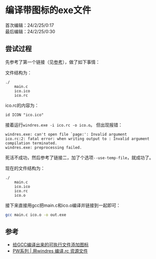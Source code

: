 # 编译带图标的exe文件
首次编辑：24/2/25/0:17  
最后编辑：24/2/25/0:30

## 尝试过程
先参考了第一个链接（见[参考](#参考)），做了如下事情：

文件结构为：
```comment
./
    main.c
    ico.ico
    ico.rc
```

ico.rc的内容为：
```comment
id ICON "ico.ico"
```

接着运行`windres.exe -i ico.rc -o ico.o`。
但出现报错：
```comment
windres.exe: can't open file `page:': Invalid argument
ico.rc:2: fatal error: when writing output to : Invalid argument
compilation terminated.
windres.exe: preprocessing failed.
```

死活不成功，然后参考了链接二，加了个选项`--use-temp-file`，就成功了。

现在的文件结构为：
```comment
./
    main.c
    ico.ico
    ico.rc
    ico.o
```
接下来直接用gcc把main.c和ico.o编译并链接到一起即可：
```bash
gcc main.c ico.o -o out.exe
```
## 参考
- [给GCC编译出来的可执行文件添加图标](https://blog.csdn.net/yanhanhui1/article/details/110238429)
- [PW系列 | 用windres 编译.rc 资源文件](https://blog.csdn.net/big_cheng/article/details/127183433#Original)